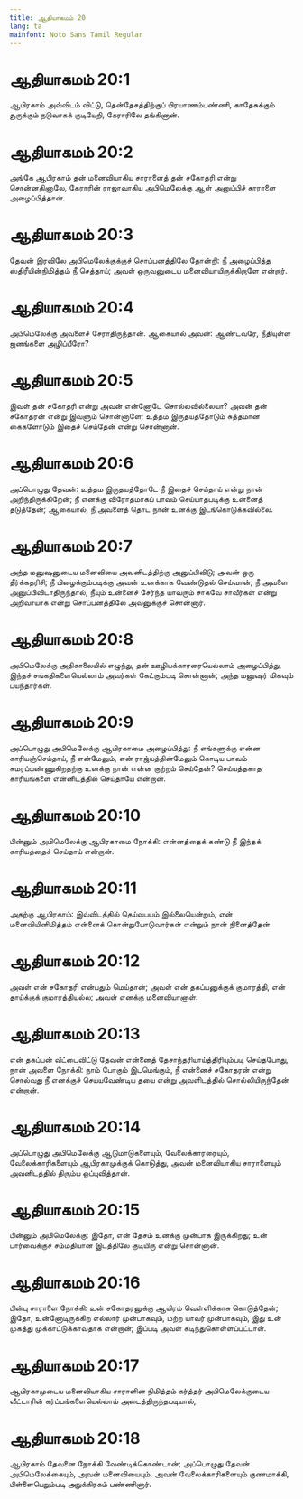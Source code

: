 ```yaml
---
title: ஆதியாகமம் 20
lang: ta
mainfont: Noto Sans Tamil Regular
---
```


# ஆதியாகமம் 20:1

ஆபிரகாம் அவ்விடம் விட்டு, தென்தேசத்திற்குப் பிரயாணம்பண்ணி, காதேசுக்கும் சூருக்கும் நடுவாகக் குடியேறி, கேராரிலே தங்கினான்.

# ஆதியாகமம் 20:2

அங்கே ஆபிரகாம் தன் மனைவியாகிய சாராளைத் தன் சகோதரி என்று சொன்னதினாலே, கேராரின் ராஜாவாகிய அபிமெலேக்கு ஆள் அனுப்பிச் சாராளை அழைப்பித்தான்.

# ஆதியாகமம் 20:3

தேவன் இரவிலே அபிமெலேக்குக்குச் சொப்பனத்திலே தோன்றி: நீ அழைப்பித்த ஸ்திரீயின்நிமித்தம் நீ செத்தாய்; அவள் ஒருவனுடைய மனைவியாயிருக்கிறாளே என்றார்.

# ஆதியாகமம் 20:4

அபிமெலேக்கு அவளைச் சேராதிருந்தான். ஆகையால் அவன்: ஆண்டவரே, நீதியுள்ள ஜனங்களை அழிப்பீரோ?

# ஆதியாகமம் 20:5

இவள் தன் சகோதரி என்று அவன் என்னோடே சொல்லவில்லையா? அவன் தன் சகோதரன் என்று இவளும் சொன்னாளே; உத்தம இருதயத்தோடும் சுத்தமான கைகளோடும் இதைச் செய்தேன் என்று சொன்னான்.

# ஆதியாகமம் 20:6

அப்பொழுது தேவன்: உத்தம இருதயத்தோடே நீ இதைச் செய்தாய் என்று நான் அறிந்திருக்கிறேன்; நீ எனக்கு விரோதமாகப் பாவம் செய்யாதபடிக்கு உன்னைத் தடுத்தேன்; ஆகையால், நீ அவளைத் தொட நான் உனக்கு இடங்கொடுக்கவில்லை.

# ஆதியாகமம் 20:7

அந்த மனுஷனுடைய மனைவியை அவனிடத்திற்கு அனுப்பிவிடு; அவன் ஒரு தீர்க்கதரிசி; நீ பிழைக்கும்படிக்கு அவன் உனக்காக வேண்டுதல் செய்வான்; நீ அவளை அனுப்பிவிடாதிருந்தால், நீயும் உன்னைச் சேர்ந்த யாவரும் சாகவே சாவீர்கள் என்று அறிவாயாக என்று சொப்பனத்திலே அவனுக்குச் சொன்னார்.

# ஆதியாகமம் 20:8

அபிமெலேக்கு அதிகாலையில் எழுந்து, தன் ஊழியக்காரரையெல்லாம் அழைப்பித்து, இந்தச் சங்கதிகளையெல்லாம் அவர்கள் கேட்கும்படி சொன்னான்; அந்த மனுஷர் மிகவும் பயந்தார்கள்.

# ஆதியாகமம் 20:9

அப்பொழுது அபிமெலேக்கு ஆபிரகாமை அழைப்பித்து: நீ எங்களுக்கு என்ன காரியஞ்செய்தாய், நீ என்மேலும், என் ராஜ்யத்தின்மேலும் கொடிய பாவம் சுமரப்பண்ணுகிறதற்கு உனக்கு நான் என்ன குற்றம் செய்தேன்? செய்யத்தகாத காரியங்களை என்னிடத்தில் செய்தாயே என்றான்.

# ஆதியாகமம் 20:10

பின்னும் அபிமெலேக்கு ஆபிரகாமை நோக்கி: என்னத்தைக் கண்டு நீ இந்தக் காரியத்தைச் செய்தாய் என்றான்.

# ஆதியாகமம் 20:11

அதற்கு ஆபிரகாம்: இவ்விடத்தில் தெய்வபயம் இல்லையென்றும், என் மனைவியினிமித்தம் என்னைக் கொன்றுபோடுவார்கள் என்றும் நான் நினைத்தேன்.

# ஆதியாகமம் 20:12

அவள் என் சகோதரி என்பதும் மெய்தான்; அவள் என் தகப்பனுக்குக் குமாரத்தி, என் தாய்க்குக் குமாரத்தியல்ல; அவள் எனக்கு மனைவியானாள்.

# ஆதியாகமம் 20:13

என் தகப்பன் வீட்டைவிட்டு தேவன் என்னைத் தேசாந்தரியாய்த்திரியும்படி செய்தபோது, நான் அவளை நோக்கி: நாம் போகும் இடமெங்கும், நீ என்னைச் சகோதரன் என்று சொல்வது நீ எனக்குச் செய்யவேண்டிய தயை என்று அவளிடத்தில் சொல்லியிருந்தேன் என்றான்.

# ஆதியாகமம் 20:14

அப்பொழுது அபிமெலேக்கு ஆடுமாடுகளையும், வேலைக்காரரையும், வேலைக்காரிகளையும் ஆபிரகாமுக்குக் கொடுத்து, அவன் மனைவியாகிய சாராளையும் அவனிடத்தில் திரும்ப ஒப்புவித்தான்.

# ஆதியாகமம் 20:15

பின்னும் அபிமெலேக்கு: இதோ, என் தேசம் உனக்கு முன்பாக இருக்கிறது; உன் பார்வைக்குச் சம்மதியான இடத்திலே குடியிரு என்று சொன்னான்.

# ஆதியாகமம் 20:16

பின்பு சாராளை நோக்கி: உன் சகோதரனுக்கு ஆயிரம் வெள்ளிக்காசு கொடுத்தேன்; இதோ, உன்னோடிருக்கிற எல்லார் முன்பாகவும், மற்ற யாவர் முன்பாகவும், இது உன் முகத்து முக்காட்டுக்காவதாக என்றான்; இப்படி அவள் கடிந்துகொள்ளப்பட்டாள்.

# ஆதியாகமம் 20:17

ஆபிரகாமுடைய மனைவியாகிய சாராளின் நிமித்தம் கர்த்தர் அபிமெலேக்குடைய வீட்டாரின் கர்ப்பங்களையெல்லாம் அடைத்திருந்தபடியால்,

# ஆதியாகமம் 20:18

ஆபிரகாம் தேவனை நோக்கி வேண்டிக்கொண்டான்; அப்பொழுது தேவன் அபிமெலேக்கையும், அவன் மனைவியையும், அவன் வேலைக்காரிகளையும் குணமாக்கி, பிள்ளைபெறும்படி அநுக்கிரகம் பண்ணினார்.

